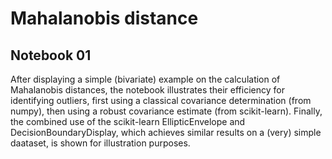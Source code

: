 # Mahalanobis distance

## Notebook 01

After displaying a simple (bivariate) example on the calculation of Mahalanobis distances, the notebook illustrates their efficiency for identifying outliers, first using a classical covariance determination (from numpy), then using a robust covariance estimate (from scikit-learn). Finally, the combined use of the scikit-learn EllipticEnvelope and DecisionBoundaryDisplay, which achieves similar results on a (very) simple daataset, is shown for illustration purposes.
